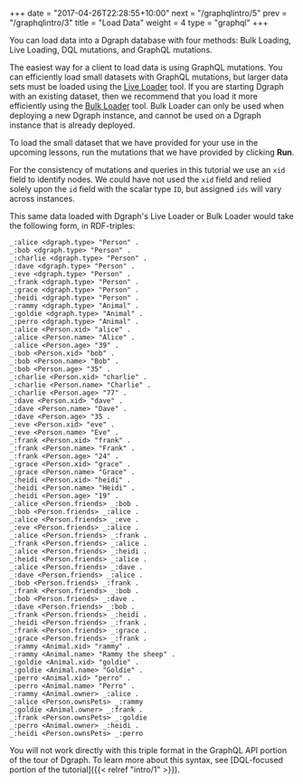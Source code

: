 +++
date = "2017-04-26T22:28:55+10:00"
next = "/graphqlintro/5"
prev = "/graphqlintro/3"
title = "Load Data"
weight = 4
type = "graphql"
+++

You can load data into a Dgraph database with four methods: Bulk Loading, Live Loading, DQL mutations, and GraphQL mutations.

The easiest way for a client to load data is using GraphQL mutations. You can efficiently load small datasets with GraphQL mutations, but larger data sets must be loaded using the [Live Loader](https://dgraph.io/docs/deploy/fast-data-loading/live-loader/) tool. If you are starting Dgraph with an existing dataset, then we recommend that you load it more efficiently using the [Bulk Loader](https://dgraph.io/docs/deploy/fast-data-loading/bulk-loader/) tool. Bulk Loader can only be used when deploying a new Dgraph instance, and cannot be used on a Dgraph instance that is already deployed.

To load the small dataset that we have provided for your use in the upcoming lessons, run the mutations that we have provided by clicking **Run**.

For the consistency of mutations and queries in this tutorial we use an `xid` field to identify nodes. We could have not used the `xid` field and relied solely upon the `id` field with the scalar type `ID`, but assigned `ids` will vary across instances.

This same data loaded with Dgraph's Live Loader or Bulk Loader would take the following form, in RDF-triples:

```
_:alice <dgraph.type> "Person" .
_:bob <dgraph.type> "Person" .
_:charlie <dgraph.type> "Person" .
_:dave <dgraph.type> "Person" .
_:eve <dgraph.type> "Person" .
_:frank <dgraph.type> "Person" .
_:grace <dgraph.type> "Person" .
_:heidi <dgraph.type> "Person" .
_:rammy <dgraph.type> "Animal" .
_:goldie <dgraph.type> "Animal" .
_:perro <dgraph.type> "Animal" .
_:alice <Person.xid> "alice" .
_:alice <Person.name> "Alice" .
_:alice <Person.age> "39" .
_:bob <Person.xid> "bob" .
_:bob <Person.name> "Bob" .
_:bob <Person.age> "35" .
_:charlie <Person.xid> "charlie" .
_:charlie <Person.name> "Charlie" .
_:charlie <Person.age> "77" .
_:dave <Person.xid> "dave" .
_:dave <Person.name> "Dave" .
_:dave <Person.age> "35 .
_:eve <Person.xid> "eve" .
_:eve <Person.name> "Eve" .
_:frank <Person.xid> "frank" .
_:frank <Person.name> "Frank" .
_:frank <Person.age> "24" .
_:grace <Person.xid> "grace" .
_:grace <Person.name> "Grace" .
_:heidi <Person.xid> "heidi" .
_:heidi <Person.name> "Heidi" .
_:heidi <Person.age> "19" .
_:alice <Person.friends> _:bob .
_:bob <Person.friends> _:alice .
_:alice <Person.friends> _:eve .
_:eve <Person.friends> _:alice .
_:alice <Person.friends> _:frank .
_:frank <Person.friends> _:alice .
_:alice <Person.friends> _:heidi .
_:heidi <Person.friends> _:alice .
_:alice <Person.friends> _:dave .
_:dave <Person.friends> _:alice .
_:bob <Person.friends> _:frank .
_:frank <Person.friends> _:bob .
_:bob <Person.friends> _:dave .
_:dave <Person.friends> _:bob .
_:frank <Person.friends> _:heidi .
_:heidi <Person.friends> _:frank .
_:frank <Person.friends> _:grace .
_:grace <Person.friends> _:frank .
_:rammy <Animal.xid> "rammy" .
_:rammy <Animal.name> "Rammy the sheep" .
_:goldie <Animal.xid> "goldie" .
_:goldie <Animal.name> "Goldie" .
_:perro <Animal.xid> "perro" .
_:perro <Animal.name> "Perro" .
_:rammy <Animal.owner> _:alice .
_:alice <Person.ownsPets> _:rammy
_:goldie <Animal.owner> _:frank .
_:frank <Person.ownsPets> _:goldie
_:perro <Animal.owner> _:heidi .
_:heidi <Person.ownsPets> _:perro
```

You will not work directly with this triple format in the GraphQL API portion of the tour of Dgraph. To learn more about this syntax, see [DQL-focused portion of the tutorial]({{< relref "intro/1" >}}).
